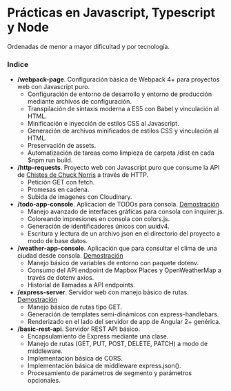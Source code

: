 # Prácticas en Javascript, Typescript y Node

Ordenadas de menor a mayor dificultad y por tecnología.

### Indice
- **/webpack-page**. Configuración básica de Webpack 4+ para proyectos web con Javascript puro.
  - Configuración de entorno de desarrollo y entorno de producción mediante archivos de configuración.
  - Transpilación de sintaxis moderna a ES5 con Babel y vinculación al HTML.
  - Minificación e inyección de estilos CSS al Javascript.
  - Generación de archivos minificados de estilos CSS  y vinculación al HTML.
  - Preservación de assets.
  - Automatización de tareas como limpieza de carpeta /dist en cada $npm run build.
- **/http-requests**. Proyecto web con Javascript puro que consume la API de [Chistes de Chuck Norris](https://api.chucknorris.io/) a través de HTTP.
  - Petición GET con fetch.
  - Promesas en cadena.
  - Subida de imagenes con Cloudinary.
- **/todo-app-console**. Aplicacion de TODOs para consola. [Demostración](https://drive.google.com/file/d/1zJJC-RhkJfh5b_aFFkBP0XmIESk8F6Fe/view?usp=sharing)
  - Manejo avanzado de interfaces gráficas para consola con inquirer.js.
  - Coloreando impresiones en consola con colors.js.
  - Generación de identificadores únicos con uuidv4.
  - Escritura y lectura de un archivo json en el directorio del proyecto a modo de base datos.
- **/weather-app-console**. Aplicación que para consultar el clima de una ciudad desde consola. [Demostración](https://drive.google.com/file/d/1dsmeNVoJdaZCTpQS_Gg0JfcklZKlVNx3/view?usp=sharing)
  - Manejo básico de variables de entorno con paquete dotenv.
  - Consumo del API endpoint de Mapbox Places y OpenWeatherMap a través de dotenv axios.
  - Historial de llamadas a API endpoints.
- **/express-server**. Servidor web con manejo básico de rutas. [Demostración](https://express-app-josegpulido.herokuapp.com/)
  - Manejo básico de rutas tipo GET.
  - Generación de templates semi-dinámicos con express-handlebars.
  - Renderizado en el lado del servidor de app de Angular 2+ genérica.
- **/basic-rest-api**. Servidor REST API básico.
  - Encapsulamiento de Express mediante una clase.
  - Manejo de rutas (GET, PUT, POST, DELETE, PATCH) a modo de middleware.
  - Implementación básica de CORS.
  - Implementación básica de middleware express.json().
  - Procesamiento de parámetros de segmento y parámetros opcionales.